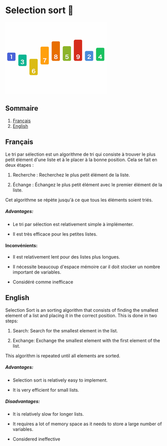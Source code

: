 
# Selection sort 🤏

![alt text](selectionSort.gif)

## Sommaire
1. [Français](#français)
2. [English](#english)

## Français
Le tri par sélection est un algorithme de tri qui consiste à trouver le plus petit élément d'une liste et à le placer à la bonne position. Cela se fait en deux étapes :

1. Recherche : Recherchez le plus petit élément de la liste.

2. Échange : Échangez le plus petit élément avec le premier élément de la liste.

Cet algorithme se répète jusqu'à ce que tous les éléments soient triés.

##### Advantages:

- Le tri par sélection est relativement simple à implémenter.

- Il est très efficace pour les petites listes.

#### Inconvénients:

- Il est relativement lent pour des listes plus longues.

- Il nécessite beaucoup d'espace mémoire car il doit stocker un nombre important de variables.

- Considéré comme inefficace


## English

Selection Sort is an sorting algorithm that consists of finding the smallest element of a list and placing it in the correct position. This is done in two steps:

1. Search: Search for the smallest element in the list.

2. Exchange: Exchange the smallest element with the first element of the list.

This algorithm is repeated until all elements are sorted.


##### Advantages:

- Selection sort is relatively easy to implement.

- It is very efficient for small lists.

##### Disadvantages:

- It is relatively slow for longer lists.

- It requires a lot of memory space as it needs to store a large number of variables.

- Considered ineffective